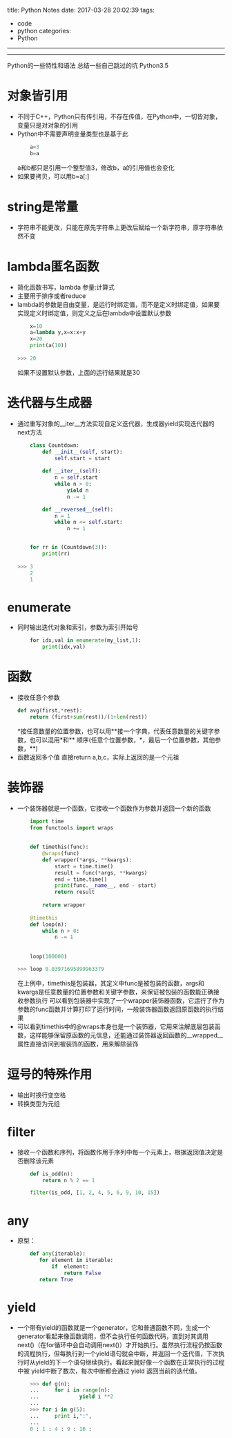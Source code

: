 title: Python Notes
date: 2017-03-28 20:02:39
tags:
-	code
-	python
categories:
-	Python
---
***
Python的一些特性和语法
总结一些自己跳过的坑
Python3.5

<!--more-->


# 对象皆引用
-	不同于C++，Python只有传引用，不存在传值，在Python中，一切皆对象，变量只是对对象的引用
-	Python中不需要声明变量类型也是基于此
	```Python
		a=3
		b=a
	```
	a和b都只是引用一个整型值3，修改b，a的引用值也会变化
-	如果要拷贝，可以用b=a[:]

# string是常量
-	字符串不能更改，只能在原先字符串上更改后赋给一个新字符串，原字符串依然不变

# lambda匿名函数
-	简化函数书写，lambda 参量:计算式
-	主要用于排序或者reduce
-	lambda的参数是自由变量，是运行时绑定值，而不是定义时绑定值，如果要实现定义时绑定值，则定义之后在lambda中设置默认参数
	```Python
		x=10
		a=lambda y,x=x:x+y
		x=20
		print(a(10))
		
	>>> 20
	```
	如果不设置默认参数，上面的运行结果就是30
	
# 迭代器与生成器
-	通过重写对象的__iter__方法实现自定义迭代器，生成器yield实现迭代器的next方法
	```Python
		class Countdown:
			def __init__(self, start):
				self.start = start
		
			def __iter__(self):
				n = self.start
				while n > 0:
					yield n
					n -= 1
    
			def __reversed__(self):
				n = 1
				while n <= self.start:
					n += 1
    
    
		for rr in (Countdown(3)):
			print(rr)
		
	>>> 3
	    2
	    1
	```

# enumerate
-	同时输出迭代对象和索引，参数为索引开始号
	```Python
		for idx,val in enumerate(my_list,1):
			print(idx,val)
	```

# 函数
-	接收任意个参数
	```Python
	def avg(first,*rest):
		return (first+sum(rest))/(1+len(rest))
	```
	\*接任意数量的位置参数，也可以用\*\*接一个字典，代表任意数量的关键字参数，也可以混用\*和\*\*
	顺序(任意个位置参数，\*，最后一个位置参数，其他参数，\*\*)
-	函数返回多个值
	直接return a,b,c，实际上返回的是一个元祖

# 装饰器
-	一个装饰器就是一个函数，它接收一个函数作为参数并返回一个新的函数
	```Python
		import time
		from functools import wraps
		
		
		def timethis(func):
			@wraps(func)
			def wrapper(*args, **kwargs):
				start = time.time()
				result = func(*args, **kwargs)
				end = time.time()
				print(func.__name__, end - start)
				return result
		
			return wrapper
		
		@timethis
		def loop(n):
			while n > 0:
				n -= 1
		
		
		loop(100000)
	
	>>> loop 0.03971695899963379
	```
	在上例中，timethis是包装器，其定义中func是被包装的函数，args和kwargs是任意数量的位置参数和关键字参数，来保证被包装的函数能正确接收参数执行
	可以看到包装器中实现了一个wrapper装饰器函数，它运行了作为参数的func函数并计算打印了运行时间，一般装饰器函数返回原函数的执行结果
-	可以看到timethis中的@wraps本身也是一个装饰器，它用来注解底层包装函数，这样能够保留原函数的元信息，还能通过装饰器返回函数的__wrapped__属性直接访问到被装饰的函数，用来解除装饰

# 逗号的特殊作用
-	输出时换行变空格
-	转换类型为元组

# filter
-	接收一个函数和序列，将函数作用于序列中每一个元素上，根据返回值决定是否删除该元素
	```Python
		def is_odd(n):
			return n % 2 == 1

		filter(is_odd, [1, 2, 4, 5, 6, 9, 10, 15])
	```

# any
-	原型：
	```Python				
		def any(iterable):
		   for element in iterable:
			   if  element:
				   return False
		   return True
	```

# yield
-	一个带有yield的函数就是一个generator，它和普通函数不同，生成一个generator看起来像函数调用，但不会执行任何函数代码，直到对其调用next()（在for循环中会自动调用next()）才开始执行。虽然执行流程仍按函数的流程执行，但每执行到一个yield语句就会中断，并返回一个迭代值，下次执行时从yield的下一个语句继续执行。看起来就好像一个函数在正常执行的过程中被 yield中断了数次，每次中断都会通过 yield 返回当前的迭代值。
	```Python
		>>> def g(n):
		...     for i in range(n):
		...             yield i **2
		...
		>>> for i in g(5):
		...     print i,":",
		...
		0 : 1 : 4 : 9 : 16 :
	```